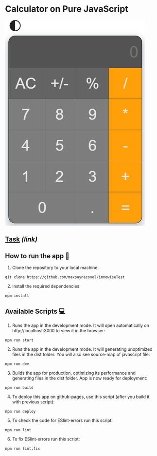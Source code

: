 # Calculator on Pure JavaScript

![Screenshot](./src/images/image_2024-02-07_23-47-08.png)

## [Task](https://drive.google.com/file/d/1tt4iL5QUoPzmTDjXHDrm8TvmZ8Qf61P-/view?usp=sharing) ___(link)___

## How to run the app 🚀️

1. Clone the repository to your local machine:

```
git clone https://github.com/maxpaynecoool/innowiseTest
```

2. Install the required dependencies:

```
npm install
```

## Available Scripts 💻

1. Runs the app in the development mode.
It will open automatically on http://localhost:3000 to view it in the browser:

```
npm run start
```

2. Runs the app in the development mode.
   It will generating unoptimized files in the dist folder. You will also see source-map of javascript file:

```
npm run dev
```

3. Builds the app for production, optimizing its performance and generating files in the dist folder. App is now ready for deployment:

```
npm run build
```

4. To deploy this app on github-pages, use this script (after you build it with previous script):

```
npm run deploy
```

5. To check the code for ESlint-errors run this script:

```
npm run lint
```

6. To fix ESlint-errors run this script:

```
npm run lint:fix
```